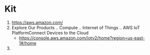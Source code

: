 # Kit

1. https://aws.amazon.com/
2. Explore Our Products .. Compute .. Internet of Things .. AWS IoT PlatformConnect Devices to the Cloud
   - https://console.aws.amazon.com/iotv2/home?region=us-east-1#/home
3. 

